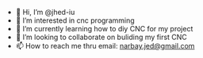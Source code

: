 - 👋 Hi, I’m @jhed-iu
- 👀 I’m interested in cnc programming 
- 🌱 I’m currently learning how to diy CNC for my project
- 💞️ I’m looking to collaborate on buliding my first CNC
- 📫 How to reach me thru email: narbay.jed@gmail.com

<!---
jhed-iu/jhed-iu is a ✨ special ✨ repository because its `README.md` (this file) appears on your GitHub profile.
You can click the Preview link to take a look at your changes.
--->
